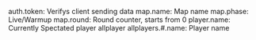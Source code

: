 auth.token: Verifys client sending data
map.name: Map name
map.phase: Live/Warmup
map.round: Round counter, starts from 0
player.name: Currently Spectated player
allplayer
allplayers.#.name: Player name